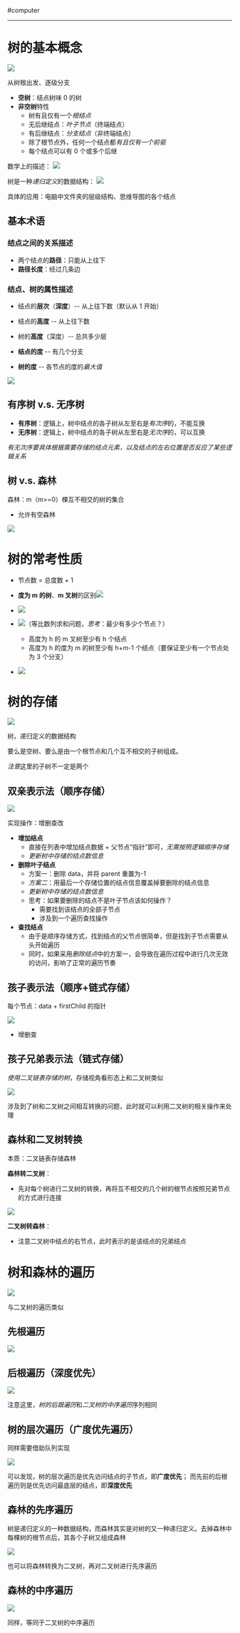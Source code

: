 #computer 

---
# 树的基本概念

![](img/Pasted%20image%2020231224174208.png)

从树根出发、逐级分支

- **空树**：结点树味 0 的树
- **非空树**特性
	- 树有且仅有一个*根结点*
	- 无后继结点：*叶子节点*（终端结点）
	- 有后继结点：*分支结点*（非终端结点）
	- 除了根节点外，任何一个结点都*有且仅有一个前驱*
	- 每个结点可以有 0 个或多个后继

数学上的描述：
![](img/Pasted%20image%2020231224174506.png)

树是一种*递归定义*的数据结构：
![](img/Pasted%20image%2020231224174544.png)

具体的应用：电脑中文件夹的层级结构、思维导图的各个结点

## 基本术语

### 结点之间的关系描述

- 两个结点的**路径**：只能从上往下
- **路径长度**：经过几条边

### 结点、树的属性描述

- 结点的**层次**（**深度**）-- 从上往下数（默认从 1 开始）
- 结点的**高度** -- 从上往下数
- 树的**高度**（深度）-- 总共多少层

- **结点的度** -- 有几个分支
- **树的度** -- 各节点的度的*最大值*

![](img/Pasted%20image%2020231224175241.png)

## 有序树 v.s. 无序树

- **有序树**：逻辑上，树中结点的各子树从左至右是*有次序*的，不能互换
- **无序树**：逻辑上，树中结点的各子树从左至右是*无次序*的，可以互换

*有无次序要具体根据需要存储的结点元素，以及结点的左右位置是否反应了某些逻辑关系*

## 树 v.s. 森林

森林：m（m>=0）棵互不相交的树的集合
- 允许有空森林

![](img/Pasted%20image%2020231224175516.png)

# 树的常考性质

- 节点数 = 总度数 + 1
- **度为 m 的树**、**m 叉树**的区别![](img/Pasted%20image%2020231224175819.png)
- ![](img/Pasted%20image%2020231224175834.png)
- ![](img/Pasted%20image%2020231224175935.png)（等比数列求和问题，*思考*：最少有多少个节点？）
	- 高度为 h 的 m 叉树至少有 h 个结点
	- 高度为 h 的度为 m 的树至少有 h+m-1 个结点（要保证至少有一个节点处为 3 个分支）

- ![](img/Pasted%20image%2020231224180221.png)
# 树的存储

![](img/Pasted%20image%2020231227160840.png)

树，递归定义的数据结构

要么是空树、要么是由一个根节点和几个互不相交的子树组成。

*注意*这里的子树不一定是两个

## 双亲表示法（顺序存储）

![](img/Pasted%20image%2020231227161130.png)

实现操作：增删查改

- **增加结点**
	- 直接在列表中增加结点数据 + 父节点“指针”即可，*无需按照逻辑顺序存储*
	- *更新树中存储的结点数信息*
- **删除叶子结点**
	- 方案一：删除 data，并将 parent 重置为-1
	- *方案二*：用最后一个存储位置的结点信息覆盖掉要删除的结点信息
	- *更新树中存储的结点数信息*
	- 思考：如果要删除的结点不是叶子节点该如何操作？
		- 需要找到该结点的全部子节点
		- 涉及到一个遍历查找操作
- **查找结点**
	- 由于是顺序存储方式，找到结点的父节点很简单，但是找到子节点需要从头开始遍历
	- 同时，如果采用*删除结点*中的方案一，会导致在遍历过程中进行几次无效的访问，影响了正常的遍历节奏

## 孩子表示法（顺序+链式存储）

每个节点：data + firstChild 的指针

![](img/Pasted%20image%2020231227162002.png)

- 增删查

## 孩子兄弟表示法（链式存储）

*使用二叉链表存储的树*，存储视角看形态上和二叉树类似

![](img/Pasted%20image%2020231227162235.png)

涉及到了树和二叉树之间相互转换的问题，此时就可以利用二叉树的相关操作来处理

## 森林和二叉树转换

本质：二叉链表存储森林

**森林转二叉树**：
- 先对每个树进行二叉树的转换，再将互不相交的几个树的根节点按照兄弟节点的方式进行连接

![](img/Pasted%20image%2020231227162444.png)

**二叉树转森林**：
- 注意二叉树中结点的右节点，此时表示的是该结点的兄弟结点

# 树和森林的遍历

![](img/Pasted%20image%2020231227163048.png)

与二叉树的遍历类似

## 先根遍历

![](img/Pasted%20image%2020231227163630.png)

## 后根遍历（深度优先）

![](img/Pasted%20image%2020231227163838.png)

注意这里，*树的后跟遍历*和*二叉树的中序遍历*序列相同

## 树的层次遍历（广度优先遍历）

同样需要借助队列实现

![](img/Pasted%20image%2020231227164001.png)

可以发现，树的层次遍历是优先访问结点的子节点，即**广度优先**；
而先前的后根遍历则是优先访问最底层的结点，即**深度优先**

## 森林的先序遍历

树是递归定义的一种数据结构，而森林其实是对树的又一种递归定义。去掉森林中每棵树的根节点后，其各个子树又组成森林

![](img/Pasted%20image%2020231227164341.png)

也可以将森林转换为二叉树，再对二叉树进行先序遍历

## 森林的中序遍历

![](img/Pasted%20image%2020231227164438.png)

同样，等同于二叉树的中序遍历




